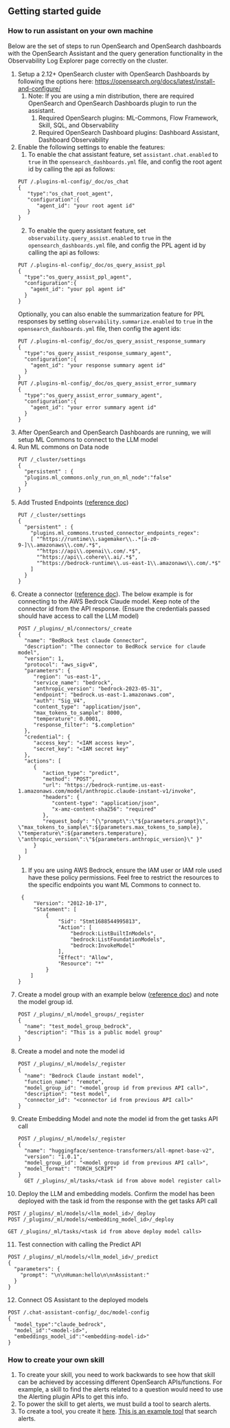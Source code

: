 ## Getting started guide

### How to run assistant on your own machine
Below are the set of steps to run OpenSearch and OpenSearch dashboards with the OpenSearch Assistant and the query generation functionality in the Observability Log Explorer page correctly on the cluster.

1. Setup a 2.12+ OpenSearch cluster with OpenSearch Dashboards by following the options here: https://opensearch.org/docs/latest/install-and-configure/
   1. Note: If you are using a min distribution, there are required OpenSearch and OpenSearch Dashboards plugin to run the assistant.
      1. Required OpenSearch plugins: ML-Commons, Flow Framework, Skill, SQL, and Observability
      2. Required OpenSearch Dashboard plugins: Dashboard Assistant, Dashboard Observability
2. Enable the following settings to enable the features:
   1. To enable the chat assistant feature, set `assistant.chat.enabled` to `true` in the `opensearch_dashboards.yml` file, and config the root agent id by calling the api as follows:
   ```http
   PUT /.plugins-ml-config/_doc/os_chat
   {
      "type":"os_chat_root_agent",
      "configuration":{
         "agent_id": "your root agent id"
      }
   }
   ```
   2. To enable the query assistant feature, set `observability.query_assist.enabled` to `true` in the `opensearch_dashboards.yml` file, and config the PPL agent id by calling the api as follows:
   ```http
   PUT /.plugins-ml-config/_doc/os_query_assist_ppl
   {
     "type":"os_query_assist_ppl_agent",
     "configuration":{
       "agent_id": "your ppl agent id"
     }
   }
   ```
   Optionally, you can also enable the summarization feature for PPL responses by setting `observability.summarize.enabled` to `true` in the `opensearch_dashboards.yml` file, then config the agent ids:
   ```http
   PUT /.plugins-ml-config/_doc/os_query_assist_response_summary
   {
     "type":"os_query_assist_response_summary_agent",
     "configuration":{
       "agent_id": "your response summary agent id"
     }
   }
   PUT /.plugins-ml-config/_doc/os_query_assist_error_summary
   {
     "type":"os_query_assist_error_summary_agent",
     "configuration":{
       "agent_id": "your error summary agent id"
     }
   }
   ```
3. After OpenSearch and OpenSearch Dashboards are running, we will setup ML Commons to connect to the LLM model
4. Run ML commons on Data node
   ```http
   PUT /_cluster/settings
   {
     "persistent" : {
     "plugins.ml_commons.only_run_on_ml_node":"false"
     }
   }
     ```
5. Add Trusted Endpoints ([reference doc](https://opensearch.org/docs/latest/ml-commons-plugin/remote-models/index/))
   ```http
   PUT /_cluster/settings
   {
     "persistent" : {
       "plugins.ml_commons.trusted_connector_endpoints_regex":
       [ "^https://runtime\\.sagemaker\\..*[a-z0-9-]\\.amazonaws\\.com/.*$",
         "^https://api\\.openai\\.com/.*$",
         "^https://api\\.cohere\\.ai/.*$",
         "^https://bedrock-runtime\\.us-east-1\\.amazonaws\\.com/.*$"
       ]
     }
   }
   ```
6. Create a connector ([reference doc](https://opensearch.org/docs/latest/ml-commons-plugin/remote-models/index/)). The below example is for connecting to the AWS Bedrock Claude model. Keep note of the connector id from the API response. (Ensure the credentials passed should have access to call the LLM model) 
   ```
   POST /_plugins/_ml/connectors/_create
   {
     "name": "BedRock test claude Connector",
     "description": "The connector to BedRock service for claude model",
     "version": 1,
     "protocol": "aws_sigv4",
     "parameters": {
        "region": "us-east-1",
        "service_name": "bedrock",
        "anthropic_version": "bedrock-2023-05-31",
        "endpoint": "bedrock.us-east-1.amazonaws.com",
        "auth": "Sig_V4",
        "content_type": "application/json",
        "max_tokens_to_sample": 8000,
        "temperature": 0.0001,
        "response_filter": "$.completion"
     },
     "credential": {
        "access_key": "<IAM access key>",
        "secret_key": "<IAM secret key"
     },
     "actions": [
        {
           "action_type": "predict",
           "method": "POST",
           "url": "https://bedrock-runtime.us-east-1.amazonaws.com/model/anthropic.claude-instant-v1/invoke",
           "headers": {
              "content-type": "application/json",
              "x-amz-content-sha256": "required"
           },
           "request_body": "{\"prompt\":\"${parameters.prompt}\", \"max_tokens_to_sample\":${parameters.max_tokens_to_sample}, \"temperature\":${parameters.temperature},  \"anthropic_version\":\"${parameters.anthropic_version}\" }"
        }
     ]
   }
   ```
   1. If you are using AWS Bedrock, ensure the IAM user or IAM role used have these policy permissions. Feel free to restrict the resources to the specific endpoints you want ML Commons to connect to.
   ```
    {
        "Version": "2012-10-17",
        "Statement": [
            {
                "Sid": "Stmt1688544995813",
                "Action": [
                    "bedrock:ListBuiltInModels",
                    "bedrock:ListFoundationModels",
                    "bedrock:InvokeModel"
                ],
                "Effect": "Allow",
                "Resource": "*"
            }
       ]
   } 
   ```
7. Create a model group with an example below ([reference doc](https://opensearch.org/docs/latest/ml-commons-plugin/remote-models/index/)) and note the model group id.
   ```
   POST /_plugins/_ml/model_groups/_register
   {
     "name": "test_model_group_bedrock",
     "description": "This is a public model group"
   }
   ```
8. Create a model and note the model id
   ```
   POST /_plugins/_ml/models/_register
   {
     "name": "Bedrock Claude instant model",
     "function_name": "remote",
     "model_group_id": "<model group id from previous API call>",
     "description": "test model",
     "connector_id": "<connector id from previous API call>"
   }
   ```
9. Create Embedding Model and note the model id from the get tasks API call
   ```
   POST /_plugins/_ml/models/_register
   {
     "name": "huggingface/sentence-transformers/all-mpnet-base-v2",
     "version": "1.0.1",
     "model_group_id": "<model group id from previous API call>",
     "model_format": "TORCH_SCRIPT"
   }
     GET /_plugins/_ml/tasks/<task id from above model register call>
   ```
10. Deploy the LLM and embedding models. Confirm the model has been deployed with the task id from the response with the get tasks API call
   ```
   POST /_plugins/_ml/models/<llm_model_id>/_deploy
   POST /_plugins/_ml/models/<embedding_model_id>/_deploy

   GET /_plugins/_ml/tasks/<task id from above deploy model calls>
   ```
11. Test connection with calling the Predict API
   ```
   POST /_plugins/_ml/models/<llm_model_id>/_predict
   {
     "parameters": {
       "prompt": "\n\nHuman:hello\n\nnAssistant:"
     }
   }
   ```
12. Connect OS Assistant to the deployed models
   ```
   POST /.chat-assistant-config/_doc/model-config
   {
     "model_type":"claude_bedrock",
     "model_id":"<model-id>",
     "embeddings_model_id":"<embedding-model-id>"
   } 
   ```
### How to create your own skill
1. To create your skill, you need to work backwards to see how that skill can be achieved by accessing different OpenSearch APIs/functions. For example, a skill to find the alerts related to a question would need to use the Alerting plugin APIs to get this info. 
1. To power the skill to get alerts, we must build a tool to search alerts.
1. To create a tool, you create it [here](https://github.com/opensearch-project/skills/tree/main/src/main/java/org/opensearch/agent/tools). [This is an example tool](https://github.com/opensearch-project/skills/blob/main/src/main/java/org/opensearch/agent/tools/SearchAlertsTool.java) that search alerts.

